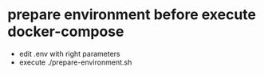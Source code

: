 # prepare environment before execute docker-compose

- edit .env with right parameters
- execute ./prepare-environment.sh